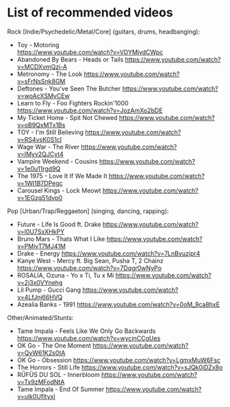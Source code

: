 # List of recommended videos 

Rock [Indie/Psychedelic/Metal/Core] (guitars, drums, headbanging): 
* Toy - Motoring 	
https://www.youtube.com/watch?v=VDYMjvdCWpc 
* Abandoned By Bears - Heads or Tails 
https://www.youtube.com/watch?v=MCDXvmQzi-A 
* Metronomy - The Look 
https://www.youtube.com/watch?v=sFrNsSnk8GM 
* Deftones - You've Seen The Butcher 
https://www.youtube.com/watch?v=woAcXSMyCEw 
* Learn to Fly - Foo Fighters Rockin'1000 
https://www.youtube.com/watch?v=JozAmXo2bDE
* My Ticket Home - Spit Not Chewed 
https://www.youtube.com/watch?v=oB9QxMTx1Bs 
* TOY - I'm Still Believing 
https://www.youtube.com/watch?v=RS4vsK0S1cI 
* Wage War - The River
https://www.youtube.com/watch?v=IMyv2QJCyt4 
* Vampire Weekend - Cousins 
https://www.youtube.com/watch?v=1e0u11rgd9Q 
* The 1975 - Love It If We Made It 
https://www.youtube.com/watch?v=1Wl1B7DPegc 
* Carousel Kings - Lock Meowt
https://www.youtube.com/watch?v=1EGzg51dvp0 


Pop [Urban/Trap/Reggaeton] (singing, dancing, rapping): 
* Future - Life Is Good ft. Drake
https://www.youtube.com/watch?v=l0U7SxXHkPY 
* Bruno Mars - Thats What I Like 
https://www.youtube.com/watch?v=PMivT7MJ41M 
* Drake - Energy 
https://www.youtube.com/watch?v=7LnBvuzjpr4 
* Kanye West - Mercy ft. Big Sean, Pusha T, 2 Chainz 
https://www.youtube.com/watch?v=7Dqgr0wNyPo 
* ROSALIA, Ozuna - Yo x Ti, Tu x Mi 
https://www.youtube.com/watch?v=2j3x0VYnehg 
* Lil Pump - Gucci Gang 
https://www.youtube.com/watch?v=4LfJnj66HVQ 
* Azealia Banks - 1991
https://www.youtube.com/watch?v=0oM_9ca8hxE


Other/Animated/Stunts: 
* Tame Impala - Feels Like We Only Go Backwards 
https://www.youtube.com/watch?v=wycjnCCgUes 
* OK Go - The One Moment 
https://www.youtube.com/watch?v=QvW61K2s0tA 
* OK Go - Obsession 
https://www.youtube.com/watch?v=LgmxMuW6Fsc
* The Horrors - Still Life 
https://www.youtube.com/watch?v=sJQk0jDZx8o 
* RÜFÜS DU SOL - Innerbloom
https://www.youtube.com/watch?v=Tx9zMFodNtA
* Tame Impala - End Of Summer
https://www.youtube.com/watch?v=ulk0UfItyxI
